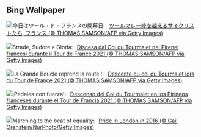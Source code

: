 ## Bing Wallpaper
![](https://www.bing.com/th?id=OHR.TourCyclists_JA-JP7957952597_UHD.jpg&w=1000)今日はツール・ド・フランスの開幕日:&nbsp;&ensp;[ツールマレー峠を越えるサイクリストたち, フランス (© THOMAS SAMSON/AFP via Getty Images)](https://www.bing.com/th?id=OHR.TourCyclists_JA-JP7957952597_UHD.jpg)
<br><br/>
![](https://www.bing.com/th?id=OHR.TourCyclists_IT-IT1688082798_UHD.jpg&w=1000)Strade, Sudore e Gloria:&nbsp;&ensp;[Discesa dal Col du Tourmalet nei Pirenei francesi durante il Tour de France 2021 (© THOMAS SAMSON/AFP via Getty Images)](https://www.bing.com/th?id=OHR.TourCyclists_IT-IT1688082798_UHD.jpg)
<br><br/>
![](https://www.bing.com/th?id=OHR.TourCyclists_FR-FR4479097065_UHD.jpg&w=1000)La Grande Boucle reprend la route !:&nbsp;&ensp;[Descente du col du Tourmalet lors du Tour de France 2021 (© THOMAS SAMSON/AFP via Getty Images)](https://www.bing.com/th?id=OHR.TourCyclists_FR-FR4479097065_UHD.jpg)
<br><br/>
![](https://www.bing.com/th?id=OHR.TourCyclists_ES-ES2642482383_UHD.jpg&w=1000)¡Pedalea con fuerza!:&nbsp;&ensp;[Descenso del Col du Tourmalet en los Pirineos franceses durante el Tour de Francia 2021 (© THOMAS SAMSON/AFP via Getty Images)](https://www.bing.com/th?id=OHR.TourCyclists_ES-ES2642482383_UHD.jpg)
<br><br/>
![](https://www.bing.com/th?id=OHR.PrideInLondon2025_EN-GB3089444985_UHD.jpg&w=1000)Marching to the beat of equality:&nbsp;&ensp;[Pride in London in 2016 (© Gail Orenstein/NurPhoto/Getty Images)](https://www.bing.com/th?id=OHR.PrideInLondon2025_EN-GB3089444985_UHD.jpg)
<br><br/>
